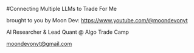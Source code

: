 #Connecting Multiple LLMs to Trade For Me

brought to you by Moon Dev: https://www.youtube.com/@moondevonyt

AI Researcher & Lead Quant @ Algo Trade Camp

moondevonyt@gmail.com 